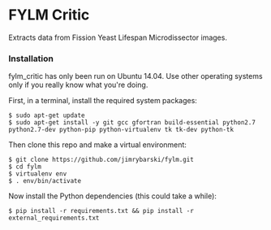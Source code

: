FYLM Critic
====

Extracts data from Fission Yeast Lifespan Microdissector images.

### Installation

fylm_critic has only been run on Ubuntu 14.04. Use other operating systems only if you really
know what you're doing.

First, in a terminal, install the required system packages:

    $ sudo apt-get update
    $ sudo apt-get install -y git gcc gfortran build-essential python2.7 python2.7-dev python-pip python-virtualenv tk tk-dev python-tk

Then clone this repo and make a virtual environment:

    $ git clone https://github.com/jimrybarski/fylm.git
    $ cd fylm
    $ virtualenv env
    $ . env/bin/activate

Now install the Python dependencies (this could take a while):

    $ pip install -r requirements.txt && pip install -r external_requirements.txt

